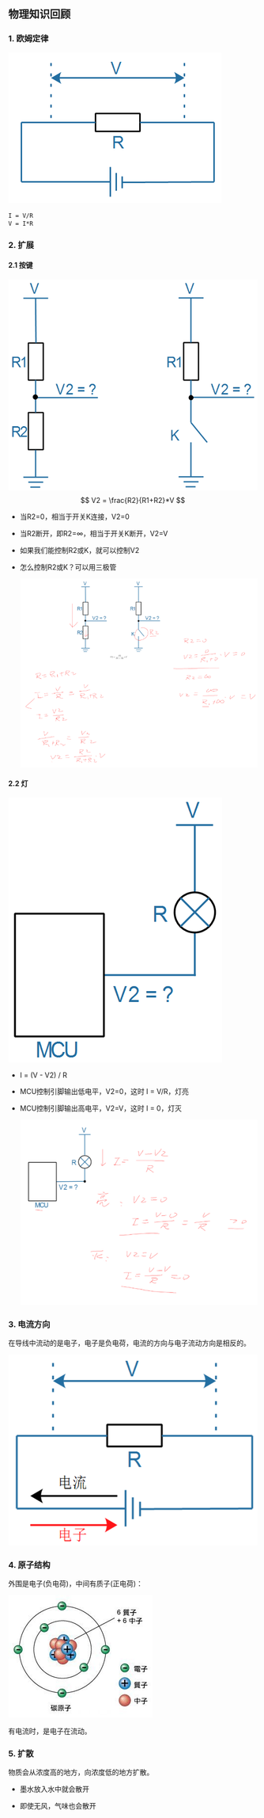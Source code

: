 ## 物理知识回顾

### 1. 欧姆定律

![image-20210318101058648](pic/01_预备知识与概述/01_ohm_law.png)

```shell
I = V/R
V = I*R
```



### 2. 扩展

#### 2.1 按键

![image-20210320094256074](pic/01_预备知识与概述/02_calc_v.png)
$$
V2 = \frac{R2}{R1+R2}*V
$$

* 当R2=0，相当于开关K连接，V2=0
* 当R2断开，即R2=∞，相当于开关K断开，V2=V
* 如果我们能控制R2或K，就可以控制V2
* 怎么控制R2或K？可以用三极管

    ![img00](./screenshot/img00.PNG)

#### 2.2 灯

![image-20210408112051719](pic/01_预备知识与概述/31_led.png)

* I = (V - V2) / R

* MCU控制引脚输出低电平，V2=0，这时 I = V/R，灯亮

* MCU控制引脚输出高电平，V2=V，这时 I = 0，灯灭

    ![img01](./screenshot/img01.PNG)

### 3. 电流方向

在导线中流动的是电子，电子是负电荷，电流的方向与电子流动方向是相反的。

![image-20210319111349751](pic/01_预备知识与概述/08_direction.png)



### 4. 原子结构

外围是电子(负电荷)，中间有质子(正电荷)：

![image-20210408100643299](pic/01_预备知识与概述/30_atom.png)

有电流时，是电子在流动。



### 5. 扩散

物质会从浓度高的地方，向浓度低的地方扩散。

* 墨水放入水中就会散开

* 即使无风，气味也会散开

  